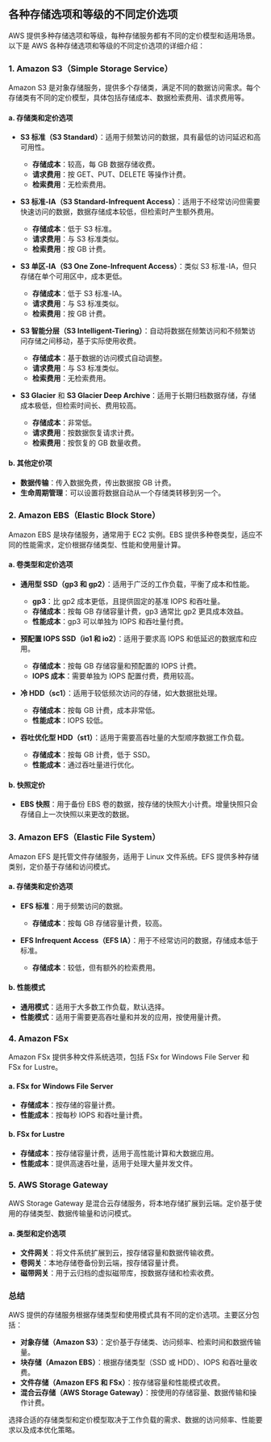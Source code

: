 ## 各种存储选项和等级的不同定价选项

AWS 提供多种存储选项和等级，每种存储服务都有不同的定价模型和适用场景。以下是 AWS 各种存储选项和等级的不同定价选项的详细介绍：

### 1. **Amazon S3（Simple Storage Service）**

Amazon S3 是对象存储服务，提供多个存储类，满足不同的数据访问需求。每个存储类有不同的定价模型，具体包括存储成本、数据检索费用、请求费用等。

#### a. **存储类和定价选项**
- **S3 标准（S3 Standard）**：适用于频繁访问的数据，具有最低的访问延迟和高可用性。
  - **存储成本**：较高，每 GB 数据存储收费。
  - **请求费用**：按 GET、PUT、DELETE 等操作计费。
  - **检索费用**：无检索费用。
  
- **S3 标准-IA（S3 Standard-Infrequent Access）**：适用于不经常访问但需要快速访问的数据，数据存储成本较低，但检索时产生额外费用。
  - **存储成本**：低于 S3 标准。
  - **请求费用**：与 S3 标准类似。
  - **检索费用**：按 GB 计费。

- **S3 单区-IA（S3 One Zone-Infrequent Access）**：类似 S3 标准-IA，但只存储在单个可用区中，成本更低。
  - **存储成本**：低于 S3 标准-IA。
  - **请求费用**：与 S3 标准类似。
  - **检索费用**：按 GB 计费。

- **S3 智能分层（S3 Intelligent-Tiering）**：自动将数据在频繁访问和不频繁访问存储之间移动，基于实际使用收费。
  - **存储成本**：基于数据的访问模式自动调整。
  - **请求费用**：与 S3 标准类似。
  - **检索费用**：无检索费用。

- **S3 Glacier** 和 **S3 Glacier Deep Archive**：适用于长期归档数据存储，存储成本极低，但检索时间长、费用较高。
  - **存储成本**：非常低。
  - **请求费用**：按数据恢复请求计费。
  - **检索费用**：按恢复的 GB 数量收费。

#### b. **其他定价项**
- **数据传输**：传入数据免费，传出数据按 GB 计费。
- **生命周期管理**：可以设置将数据自动从一个存储类转移到另一个。

### 2. **Amazon EBS（Elastic Block Store）**

Amazon EBS 是块存储服务，通常用于 EC2 实例。EBS 提供多种卷类型，适应不同的性能需求，定价根据存储类型、性能和使用量计算。

#### a. **卷类型和定价选项**
- **通用型 SSD（gp3 和 gp2）**：适用于广泛的工作负载，平衡了成本和性能。
  - **gp3**：比 gp2 成本更低，且提供固定的基准 IOPS 和吞吐量。
  - **存储成本**：按每 GB 存储容量计费，gp3 通常比 gp2 更具成本效益。
  - **性能成本**：gp3 可以单独为 IOPS 和吞吐量付费。

- **预配置 IOPS SSD（io1 和 io2）**：适用于要求高 IOPS 和低延迟的数据库和应用。
  - **存储成本**：按每 GB 存储容量和预配置的 IOPS 计费。
  - **IOPS 成本**：需要单独为 IOPS 配置付费，费用较高。

- **冷 HDD（sc1）**：适用于较低频次访问的存储，如大数据批处理。
  - **存储成本**：按每 GB 计费，成本非常低。
  - **性能成本**：IOPS 较低。

- **吞吐优化型 HDD（st1）**：适用于需要高吞吐量的大型顺序数据工作负载。
  - **存储成本**：按每 GB 计费，低于 SSD。
  - **性能成本**：通过吞吐量进行优化。

#### b. **快照定价**
- **EBS 快照**：用于备份 EBS 卷的数据，按存储的快照大小计费。增量快照只会存储自上一次快照以来更改的数据。

### 3. **Amazon EFS（Elastic File System）**

Amazon EFS 是托管文件存储服务，适用于 Linux 文件系统。EFS 提供多种存储类别，定价基于存储和访问模式。

#### a. **存储类和定价选项**
- **EFS 标准**：用于频繁访问的数据。
  - **存储成本**：按每 GB 存储容量计费，较高。
  
- **EFS Infrequent Access（EFS IA）**：用于不经常访问的数据，存储成本低于标准。
  - **存储成本**：较低，但有额外的检索费用。

#### b. **性能模式**
- **通用模式**：适用于大多数工作负载，默认选择。
- **性能模式**：适用于需要更高吞吐量和并发的应用，按使用量计费。

### 4. **Amazon FSx**

Amazon FSx 提供多种文件系统选项，包括 FSx for Windows File Server 和 FSx for Lustre。

#### a. **FSx for Windows File Server**
- **存储成本**：按存储的容量计费。
- **性能成本**：按每秒 IOPS 和吞吐量计费。

#### b. **FSx for Lustre**
- **存储成本**：按存储容量计费，适用于高性能计算和大数据应用。
- **性能成本**：提供高速吞吐量，适用于处理大量并发文件。

### 5. **AWS Storage Gateway**

AWS Storage Gateway 是混合云存储服务，将本地存储扩展到云端。定价基于使用的存储类型、数据传输量和访问模式。

#### a. **类型和定价选项**
- **文件网关**：将文件系统扩展到云，按存储容量和数据传输收费。
- **卷网关**：本地存储卷备份到云端，按存储容量计费。
- **磁带网关**：用于云归档的虚拟磁带库，按数据存储和检索收费。

### 总结

AWS 提供的存储服务根据存储类型和使用模式具有不同的定价选项。主要区分包括：
- **对象存储（Amazon S3）**：定价基于存储类、访问频率、检索时间和数据传输量。
- **块存储（Amazon EBS）**：根据存储类型（SSD 或 HDD）、IOPS 和吞吐量收费。
- **文件存储（Amazon EFS 和 FSx）**：按存储容量和性能模式收费。
- **混合云存储（AWS Storage Gateway）**：按使用的存储容量、数据传输和操作计费。

选择合适的存储类型和定价模型取决于工作负载的需求、数据的访问频率、性能要求以及成本优化策略。